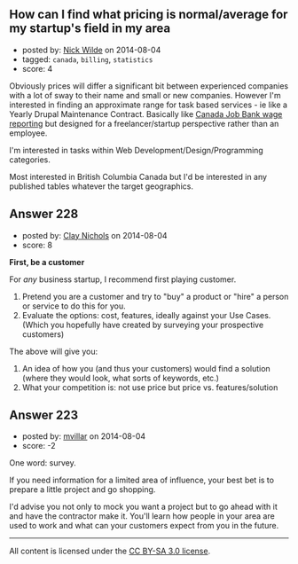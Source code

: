 ## How can I find what pricing is normal/average for my startup's field in my area

- posted by: [Nick Wilde](https://stackexchange.com/users/454046/nick-wilde) on 2014-08-04
- tagged: `canada`, `billing`, `statistics`
- score: 4

<p>Obviously prices will differ a significant bit between experienced companies with a lot of sway to their name and small or new companies. However I'm interested in finding an approximate range for task based services - ie like a Yearly Drupal Maintenance Contract. Basically like <a href="http://www.jobbank.gc.ca/LMI_report_bynoc.do?&amp;noc=2175&amp;reportOption=wage" rel="noreferrer">Canada Job Bank wage reporting</a> but designed for a freelancer/startup perspective rather than an employee.</p>

<p>I'm interested in tasks within Web Development/Design/Programming categories.</p>

<p>Most interested in British Columbia Canada but I'd be interested in any published tables whatever the target geographics.</p>



## Answer 228

- posted by: [Clay Nichols](https://stackexchange.com/users/3400/clay-nichols) on 2014-08-04
- score: 8

<p><strong>First, be a customer</strong></p>

<p>For <em>any</em> business startup, I recommend first playing customer. </p>

<ol>
<li>Pretend you are a customer and try to "buy" a product  or "hire" a
person or service to do this for you. </li>
<li>Evaluate the options: cost,
features, ideally against your Use Cases. (Which you hopefully have
created by surveying your prospective customers)</li>
</ol>

<p>The above will give you:</p>

<ol>
<li>An idea of how you (and thus your customers) would find a solution (where they would look, what sorts of keywords, etc.)</li>
<li>What your competition is: not use price but price vs. features/solution</li>
</ol>



## Answer 223

- posted by: [mvillar](https://stackexchange.com/users/1980756/mvillar) on 2014-08-04
- score: -2

<p>One word: survey.</p>

<p>If you need information for a limited area of influence, your best bet is to prepare a little project and go shopping.</p>

<p>I'd advise you not only to mock you want a project but to go ahead with it  and have the contractor make it. You'll learn how people in your area are used to work and what can your customers expect from you in the future.</p>




---

All content is licensed under the [CC BY-SA 3.0 license](https://creativecommons.org/licenses/by-sa/3.0/).
